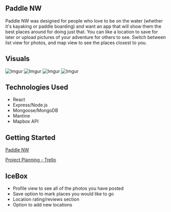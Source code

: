 ## Paddle NW
Paddle NW was designed for people who love to be on the water (whether it's kayaking or paddle boarding) and want an app that will show them the best places around for doing just that. You can like a location to save for later or upload pictures of your adventure for others to see. Switch between list view for photos, and map view to see the places closest to you.


## Visuals
![Imgur](https://i.imgur.com/DdikoZXl.png)
![Imgur](https://i.imgur.com/ldfFrpkl.png)
![Imgur](https://i.imgur.com/iCnap31l.png)
![Imgur](https://i.imgur.com/khgGQeUl.png)

## Technologies Used
- React
- Express/Node.js
- Mongoose/MongoDB
- Mantine
- Mapbox API

## Getting Started
[Paddle NW](https://paddlenw.herokuapp.com/)

[Project Planning - Trello](https://trello.com/b/WcjIxYUH/project-3)

## IceBox
- Profile view to see all of the photos you have posted
- Save option to mark places you would like to go
- Location rating/reviews section
- Option to add new locations